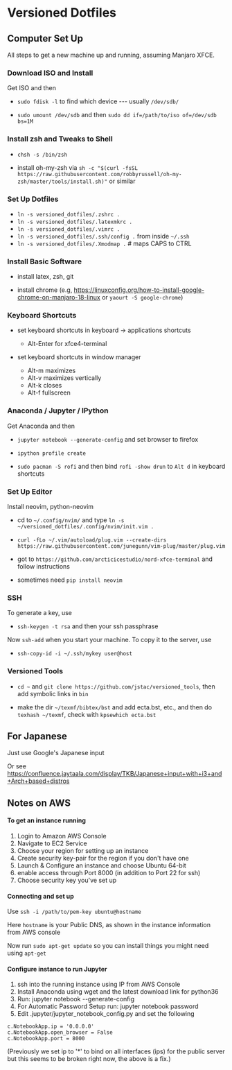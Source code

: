 # Versioned Dotfiles


## Computer Set Up


All steps to get a new machine up and running, assuming Manjaro XFCE.

### Download ISO and Install

Get ISO and then

* `sudo fdisk -l` to find which device --- usually `/dev/sdb/`

* `sudo umount /dev/sdb` and then `sudo dd if=/path/to/iso of=/dev/sdb bs=1M`


### Install zsh and Tweaks to Shell

* `chsh -s /bin/zsh` 

* install oh-my-zsh via `sh -c "$(curl -fsSL https://raw.githubusercontent.com/robbyrussell/oh-my-zsh/master/tools/install.sh)"` or similar


### Set Up Dotfiles

* `ln -s versioned_dotfiles/.zshrc .`
* `ln -s versioned_dotfiles/.latexmkrc .`
* `ln -s versioned_dotfiles/.vimrc .`
* `ln -s versioned_dotfiles/.ssh/config .`  from inside `~/.ssh`
* `ln -s versioned_dotfiles/.Xmodmap .`   # maps CAPS to CTRL


### Install Basic Software

* install latex, zsh, git

* install chrome (e.g, https://linuxconfig.org/how-to-install-google-chrome-on-manjaro-18-linux or `yaourt -S google-chrome`)


### Keyboard Shortcuts

* set keyboard shortcuts in keyboard -> applications shortcuts

  - Alt-Enter for xfce4-terminal

* set keyboard shortcuts in window manager

  - Alt-m maximizes
  - Alt-v maximizes vertically
  - Alt-k closes
  - Alt-f fullscreen


### Anaconda / Jupyter / IPython

Get Anaconda and then

* `jupyter notebook --generate-config` and set browser to firefox

* `ipython profile create`

* `sudo pacman -S rofi` and then bind `rofi -show drun` to `Alt d` in keyboard shortcuts


### Set Up Editor

Install neovim, python-neovim

* cd to `~/.config/nvim/` and type `ln -s ~/versioned_dotfiles/.config/nvim/init.vim .`

* `curl -fLo ~/.vim/autoload/plug.vim --create-dirs https://raw.githubusercontent.com/junegunn/vim-plug/master/plug.vim`

* got to `https://github.com/arcticicestudio/nord-xfce-terminal` and follow instructions

* sometimes need `pip install neovim`

### SSH

To generate a key, use

* `ssh-keygen -t rsa` and then your ssh passphrase

Now `ssh-add` when you start your machine.  To copy it to the server, use

* `ssh-copy-id -i ~/.ssh/mykey user@host`


### Versioned Tools

* `cd ~` and `git clone https://github.com/jstac/versioned_tools`, then add symbolic links in `bin`

* make the dir `~/texmf/bibtex/bst` and add ecta.bst, etc., and then do `texhash ~/texmf`, check with `kpsewhich ecta.bst`



## For Japanese

Just use Google's Japanese input

Or see https://confluence.jaytaala.com/display/TKB/Japanese+input+with+i3+and+Arch+based+distros


## Notes on AWS


#### To get an instance running

1. Login to Amazon AWS Console 
2. Navigate to EC2 Service
3. Choose your region for setting up an instance
6. Create security key-pair for the region if you don't have one
4. Launch & Configure an instance and choose Ubuntu 64-bit
5. enable access through Port 8000 (in addition to Port 22 for ssh)
6. Choose security key you've set up

#### Connecting and set up 

Use `ssh -i /path/to/pem-key ubuntu@hostname`

Here `hostname` is your Public DNS, as shown in the instance information from AWS console

Now run `sudo apt-get update` so you can install things you might need using `apt-get`


#### Configure instance to run Jupyter

1. ssh into the running instance using IP from AWS Console
2. Install Anaconda using wget and the latest download link for python36
3. Run: jupyter notebook --generate-config
4. For Automatic Password Setup run: jupyter notebook password
5. Edit .jupyter/jupyter_notebook_config.py and set the following

```
c.NotebookApp.ip = '0.0.0.0'
c.NotebookApp.open_browser = False
c.NotebookApp.port = 8000 
```

(Previously we set ip to '*' to bind on all interfaces (ips) for the public server but this seems to be broken right now, the above is a fix.)

